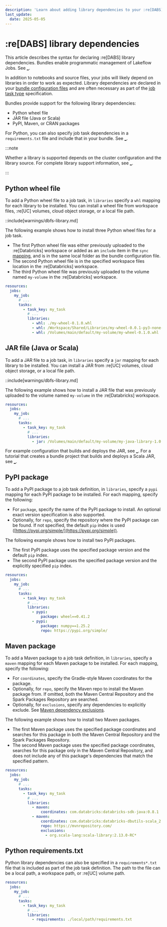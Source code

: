 ```yaml
---
description: 'Learn about adding library dependencies to your :re[DABS].'
last_update:
  date: 2025-05-05
---
```


# :re[DABS] library dependencies

This article describes the syntax for declaring :re[DABS] library dependencies. Bundles enable programmatic management of Lakeflow Jobs. See [\_](/dev-tools/bundles/index.md).

In addition to notebooks and source files, your jobs will likely depend on libraries in order to work as expected. Library dependencies are declared in your [bundle configuration files](/dev-tools/bundles/settings.md) and are often necessary as part of the [job task type](/dev-tools/bundles/job-task-types.md) specification.

Bundles provide support for the following library dependencies:

- Python wheel file
- JAR file (Java or Scala)
- PyPI, Maven, or CRAN packages

For Python, you can also specify job task dependencies in a `requirements.txt` file and include that in your bundle. See [\_](#requirementstxt).

:::note

Whether a library is supported depends on the cluster configuration and the library source. For complete library support information, see [\_](/libraries/index.md).

:::

## Python wheel file

To add a Python wheel file to a job task, in `libraries` specify a `whl` mapping for each library to be installed. You can install a wheel file from workspace files, :re[UC] volumes, cloud object storage, or a local file path.

::include[warnings/dbfs-library.md]

The following example shows how to install three Python wheel files for a job task.

- The first Python wheel file was either previously uploaded to the :re[Databricks] workspace or added as an `include` item in the `sync` [mapping](/dev-tools/bundles/settings.md#sync), and is in the same local folder as the bundle configuration file.
- The second Python wheel file is in the specified workspace files location in the :re[Databricks] workspace.
- The third Python wheel file was previously uploaded to the volume named `my-volume` in the :re[Databricks] workspace.

```yaml
resources:
  jobs:
    my_job:
      # ...
      tasks:
        - task_key: my_task
          # ...
          libraries:
            - whl: ./my-wheel-0.1.0.whl
            - whl: /Workspace/Shared/Libraries/my-wheel-0.0.1-py3-none-any.whl
            - whl: /Volumes/main/default/my-volume/my-wheel-0.1.0.whl
```

## JAR file (Java or Scala)

To add a JAR file to a job task, in `libraries` specify a `jar` mapping for each library to be installed. You can install a JAR from :re[UC] volumes, cloud object storage, or a local file path.

::include[warnings/dbfs-library.md]

The following example shows how to install a JAR file that was previously uploaded to the volume named `my-volume` in the :re[Databricks] workspace.

```yaml
resources:
  jobs:
    my_job:
      # ...
      tasks:
        - task_key: my_task
          # ...
          libraries:
            - jar: /Volumes/main/default/my-volume/my-java-library-1.0.jar
```

For example configuration that builds and deploys the JAR, see [\_](/dev-tools/bundles/examples.md#jar-upload). For a tutorial that creates a bundle project that builds and deploys a Scala JAR, see [\_](/dev-tools/bundles/scala-jar.md).

## PyPI package

To add a PyPI package to a job task definition, in `libraries`, specify a `pypi` mapping for each PyPI package to be installed. For each mapping, specify the following:

- For `package`, specify the name of the PyPI package to install. An optional exact version specification is also supported.
- Optionally, for `repo`, specify the repository where the PyPI package can be found. If not specified, the default `pip` index is used ([https://pypi.org/simple/](https://pypi.org/simple)).

The following example shows how to install two PyPI packages.

- The first PyPI package uses the specified package version and the default `pip` index.
- The second PyPI package uses the specified package version and the explicitly specified `pip` index.

```yaml
resources:
  jobs:
    my_job:
      # ...
      tasks:
        - task_key: my_task
          # ...
          libraries:
            - pypi:
                package: wheel==0.41.2
            - pypi:
                package: numpy==1.25.2
                repo: https://pypi.org/simple/
```

## Maven package

To add a Maven package to a job task definition, in `libraries`, specify a `maven` mapping for each Maven package to be installed. For each mapping, specify the following:

- For `coordinates`, specify the Gradle-style Maven coordinates for the package.
- Optionally, for `repo`, specify the Maven repo to install the Maven package from. If omitted, both the Maven Central Repository and the Spark Packages Repository are searched.
- Optionally, for `exclusions`, specify any dependencies to explicitly exclude. See [Maven dependency exclusions](https://maven.apache.org/guides/introduction/introduction-to-optional-and-excludes-dependencies.html).

The following example shows how to install two Maven packages.

- The first Maven package uses the specified package coordinates and searches for this package in both the Maven Central Repository and the Spark Packages Repository.
- The second Maven package uses the specified package coordinates, searches for this package only in the Maven Central Repository, and does not include any of this package's dependencies that match the specified pattern.

```yaml
resources:
  jobs:
    my_job:
      # ...
      tasks:
        - task_key: my_task
          # ...
          libraries:
            - maven:
                coordinates: com.databricks:databricks-sdk-java:0.8.1
            - maven:
                coordinates: com.databricks:databricks-dbutils-scala_2.13:0.1.4
                repo: https://mvnrepository.com/
                exclusions:
                  - org.scala-lang:scala-library:2.13.0-RC*
```

## <a id="requirementstxt"></a>Python requirements.txt

Python library dependencies can also be specified in a `requirements*.txt` file that is included as part of the job task definition. The path to the file can be a local path, a workspace path, or :re[UC] volume path.

```yaml
resources:
  jobs:
    my_job:
      # ...
      tasks:
        - task_key: my_task
          # ...
          libraries:
            - requirements: ./local/path/requirements.txt
```
